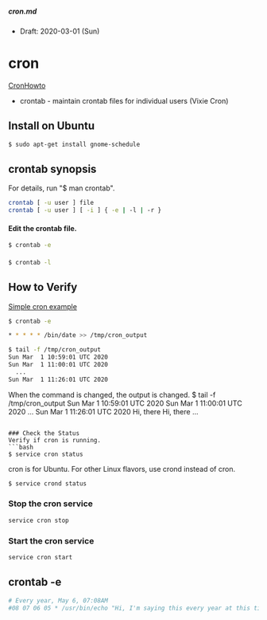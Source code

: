 ##### cron.md
* Draft: 2020-03-01 (Sun)

# cron

[CronHowto](https://help.ubuntu.com/community/CronHowto)

* crontab - maintain crontab files for individual users (Vixie Cron)

## Install on Ubuntu
```bash
$ sudo apt-get install gnome-schedule
```

## crontab synopsis
For details, run "$ man crontab". 
```bash
crontab [ -u user ] file
crontab [ -u user ] [ -i ] { -e | -l | -r }
```
#### Edit the crontab file.
```bash
$ crontab -e
```
#### 
```bash
$ crontab -l
```

## How to Verify
[Simple cron example](https://www.saltycrane.com/blog/2008/09/simple-cron-example/)
```bash
$ crontab -e
```
```bash
* * * * * /bin/date >> /tmp/cron_output
```
```bash
$ tail -f /tmp/cron_output
Sun Mar  1 10:59:01 UTC 2020
Sun Mar  1 11:00:01 UTC 2020
  ...
Sun Mar  1 11:26:01 UTC 2020
```
When the command is changed, the output is changed.
$ tail -f /tmp/cron_output
Sun Mar  1 10:59:01 UTC 2020
Sun Mar  1 11:00:01 UTC 2020
  ...
Sun Mar  1 11:26:01 UTC 2020
Hi, there
Hi, there
  ...
```

### Check the Status
Verify if cron is running.
```bash
$ service cron status
```
cron is for Ubuntu. For other Linux flavors, use crond instead of cron.
```bash
$ service crond status
```

### Stop the cron service
```bash
service cron stop
```

### Start the cron service
```bash
service cron start
```

## crontab -e
```bash
# Every year, May 6, 07:08AM
#08 07 06 05 * /usr/bin/echo "Hi, I'm saying this every year at this time. :)"
```
